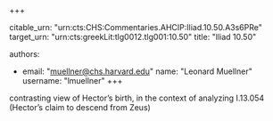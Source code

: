 +++


citable_urn: "urn:cts:CHS:Commentaries.AHCIP:Iliad.10.50.A3s6PRe"
target_urn: "urn:cts:greekLit:tlg0012.tlg001:10.50"
title: "Iliad 10.50"

authors:
- email: "muellner@chs.harvard.edu"
  name: "Leonard Muellner"
  username: "lmuellner"
+++

<p>contrasting view of Hector’s birth, in the context of analyzing I.13.054 (Hector’s claim to descend from Zeus)</p>
